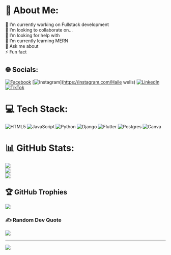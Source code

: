 
# 💫 About Me:
🔭 I’m currently working on Fullstack development<br>👯 I’m looking to collaborate on...<br>🤝 I’m looking for help with<br>🌱 I’m currently learning MERN<br>💬 Ask me about<br>⚡ Fun fact


## 🌐 Socials:
[![Facebook](https://img.shields.io/badge/Facebook-%231877F2.svg?logo=Facebook&logoColor=white)](https://facebook.com/wizhaileajkhalifa) [![Instagram](https://img.shields.io/badge/Instagram-%23E4405F.svg?logo=Instagram&logoColor=white)](https://instagram.com/Haile wells) [![LinkedIn](https://img.shields.io/badge/LinkedIn-%230077B5.svg?logo=linkedin&logoColor=white)](https://linkedin.com/in/Hailewells) [![TikTok](https://img.shields.io/badge/TikTok-%23000000.svg?logo=TikTok&logoColor=white)](https://tiktok.com/@Hailewells) 

# 💻 Tech Stack:
![HTML5](https://img.shields.io/badge/html5-%23E34F26.svg?style=for-the-badge&logo=html5&logoColor=white) ![JavaScript](https://img.shields.io/badge/javascript-%23323330.svg?style=for-the-badge&logo=javascript&logoColor=%23F7DF1E) ![Python](https://img.shields.io/badge/python-3670A0?style=for-the-badge&logo=python&logoColor=ffdd54) ![Django](https://img.shields.io/badge/django-%23092E20.svg?style=for-the-badge&logo=django&logoColor=white) ![Flutter](https://img.shields.io/badge/Flutter-%2302569B.svg?style=for-the-badge&logo=Flutter&logoColor=white) ![Postgres](https://img.shields.io/badge/postgres-%23316192.svg?style=for-the-badge&logo=postgresql&logoColor=white) ![Canva](https://img.shields.io/badge/Canva-%2300C4CC.svg?style=for-the-badge&logo=Canva&logoColor=white)
# 📊 GitHub Stats:
![](https://github-readme-stats.vercel.app/api?username=Hailewells&theme=dark&hide_border=false&include_all_commits=false&count_private=false)<br/>
![](https://github-readme-streak-stats.herokuapp.com/?user=Hailewells&theme=dark&hide_border=false)<br/>
![](https://github-readme-stats.vercel.app/api/top-langs/?username=Hailewells&theme=dark&hide_border=false&include_all_commits=false&count_private=false&layout=compact)

## 🏆 GitHub Trophies
![](https://github-profile-trophy.vercel.app/?username=Hailewells&theme=radical&no-frame=false&no-bg=false&margin-w=4)

### ✍️ Random Dev Quote
![](https://quotes-github-readme.vercel.app/api?type=horizontal&theme=radical)

---
[![](https://visitcount.itsvg.in/api?id=Hailewells&icon=0&color=0)](https://visitcount.itsvg.in)

<!-- Proudly created with GPRM ( https://gprm.itsvg.in ) -->
